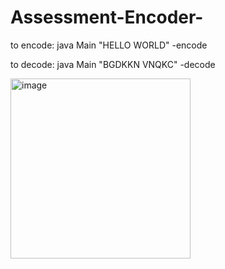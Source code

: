 # Assessment-Encoder-

to encode: java Main "HELLO WORLD" -encode

to decode: java Main "BGDKKN VNQKC" -decode

        
 <img width="288" alt="image" src="https://user-images.githubusercontent.com/115632792/223987598-67cfbe9e-4287-4b00-bec2-8a5a5b36e035.png">
